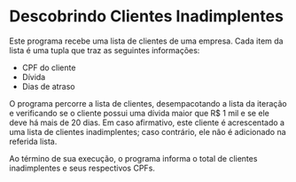 # Descobrindo Clientes Inadimplentes

Este programa recebe uma lista de clientes de uma empresa. Cada item da lista é uma tupla que traz as seguintes informações:

- CPF do cliente
- Dívida
- Dias de atraso

O programa percorre a lista de clientes, desempacotando a lista da iteração e verificando se o cliente possui uma dívida maior que R$ 1 mil e se ele deve há mais de 20 dias. Em caso afirmativo, este cliente é acrescentado a uma lista de clientes inadimplentes; caso contrário, ele não é adicionado na referida lista.

Ao término de sua execução, o programa informa o total de clientes inadimplentes e seus respectivos CPFs.
